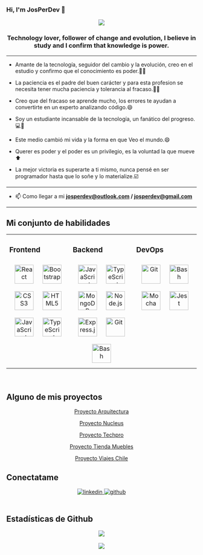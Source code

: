 ### Hi, I'm JosPerDev 👋

<div align="center"> 
 
 <img src= "(https://github.com/josperdev/josperdev/assets/116084732/a55c28c5-aaea-44b9-9af6-e27c15d8edb4)
9vwYfrNN_osJPlxr8?e"/>

 
</div>
 

### <div align="center">Technology lover, follower of change and evolution, I believe in study and I confirm that knowledge is power.

 ____
 - Amante de la tecnología, seguidor del cambio y la evolución, creo en el estudio y confirmo que el conocimiento es poder.👨‍🎓
  
 - La paciencia es el padre del buen carácter y para esta profesion se necesita tener mucha paciencia y tolerancia al fracaso.🧘‍♂️

 - Creo que del fracaso se aprende mucho, los errores te ayudan a convertirte en un experto analizando código.😄
 
 - Soy un estudiante incansable de la tecnología, un fanático del progreso.💻🥇
 
 - Este medio cambió mi vida y la forma en que Veo el mundo.😄

 - Querer es poder y el poder es un privilegio, es la voluntad la que mueve ⬆️
 
 - La mejor victoria es superarte a ti mismo, nunca pensé en ser programador hasta que lo soñe y lo materialize.☑️
  ___
</div>  
  
-  📫 Como llegar a mi **josperdev@outlook.com / josperdev@gmail.com**  

___

## Mi conjunto de habilidades
<table><tr><td valign="top" width="33%">

### Frontend  
<div align="center">  
<a href="https://reactjs.org/" target="_blank"><img style="margin: 10px" src="https://profilinator.rishav.dev/skills-assets/react-original-wordmark.svg" alt="React" height="50" /></a>  
<a href="https://getbootstrap.com/docs/3.4/javascript/" target="_blank"><img style="margin: 10px" src="https://profilinator.rishav.dev/skills-assets/bootstrap-plain.svg" alt="Bootstrap" height="50" /></a>  
<a href="https://www.w3schools.com/css/" target="_blank"><img style="margin: 10px" src="https://profilinator.rishav.dev/skills-assets/css3-original-wordmark.svg" alt="CSS3" height="50" /></a>  
<a href="https://en.wikipedia.org/wiki/HTML5" target="_blank"><img style="margin: 10px" src="https://profilinator.rishav.dev/skills-assets/html5-original-wordmark.svg" alt="HTML5" height="50" /></a>  
<a href="https://www.javascript.com/" target="_blank"><img style="margin: 10px" src="https://profilinator.rishav.dev/skills-assets/javascript-original.svg" alt="JavaScript" height="50" /></a>  
<a href="https://www.typescriptlang.org/" target="_blank"><img style="margin: 10px" src="https://profilinator.rishav.dev/skills-assets/typescript-original.svg" alt="TypeScript" height="50" /></a>  
</div>

</td><td valign="top" width="33%">


### Backend  
<div align="center">  
<a href="https://www.javascript.com/" target="_blank"><img style="margin: 10px" src="https://profilinator.rishav.dev/skills-assets/javascript-original.svg" alt="JavaScript" height="50" /></a>  
<a href="https://www.typescriptlang.org/" target="_blank"><img style="margin: 10px" src="https://profilinator.rishav.dev/skills-assets/typescript-original.svg" alt="TypeScript" height="50" /></a>  
<a href="https://www.mongodb.com/" target="_blank"><img style="margin: 10px" src="https://profilinator.rishav.dev/skills-assets/mongodb-original-wordmark.svg" alt="MongoDB" height="50" /></a>  
<a href="https://nodejs.org/" target="_blank"><img style="margin: 10px" src="https://profilinator.rishav.dev/skills-assets/nodejs-original-wordmark.svg" alt="Node.js" height="50" /></a>  
<a href="https://expressjs.com/" target="_blank"><img style="margin: 10px" src="https://profilinator.rishav.dev/skills-assets/express-original-wordmark.svg" alt="Express.js" height="50" /></a>  
<a href="https://github.com/" target="_blank"><img style="margin: 10px" src="https://profilinator.rishav.dev/skills-assets/git-scm-icon.svg" alt="Git" height="50" /></a>  
<a href="https://www.gnu.org/software/bash/" target="_blank"><img style="margin: 10px" src="https://profilinator.rishav.dev/skills-assets/gnu_bash-icon.svg" alt="Bash" height="50" /></a>  
</div>

</td><td valign="top" width="33%">


### DevOps  
<div align="center">  
<a href="https://github.com/" target="_blank"><img style="margin: 10px" src="https://profilinator.rishav.dev/skills-assets/git-scm-icon.svg" alt="Git" height="50" /></a>  
<a href="https://www.gnu.org/software/bash/" target="_blank"><img style="margin: 10px" src="https://profilinator.rishav.dev/skills-assets/gnu_bash-icon.svg" alt="Bash" height="50" /></a>  
<a href="https://mochajs.org/" target="_blank"><img style="margin: 10px" src="https://profilinator.rishav.dev/skills-assets/mocha.png" alt="Mocha" height="50" /></a>  
<a href="https://www.jestjs.io/" target="_blank"><img style="margin: 10px" src="https://profilinator.rishav.dev/skills-assets/jest.svg" alt="Jest" height="50" /></a>  
</div>

</td></tr></table>  

<br/>  

## Alguno de mis proyectos
<div align="center"> 
<a href="https://josperdev.github.io/project-arquitectura/" target="_blank"><p>Proyecto Arquitectura</p></a>
<a href="https://josperdev.github.io/project-nucleus/" target="_blank"><p>Proyecto Nucleus</p></a> 
<a href="https://josperdev.github.io/project-techpro-store/" target="_blank"><p>Proyecto Techpro</p></a> 
<a href="https://josperdev.github.io/project-tienda-muebles/" target="_blank"><p>Proyecto Tienda Muebles</p></a>
<a href="https://josperdev.github.io/project-viajes-chile/" target="_blank"><p>Proyecto Viajes Chile</p></a>
</div>



## Conectatame
<div align="center">
<a href="https://www.linkedin.com/in/josperdev/" target="_blank">
<img src=https://img.shields.io/badge/linkedin-%231E77B5.svg?&style=for-the-badge&logo=linkedin&logoColor=white alt=linkedin style="margin-bottom: 5px;" />
</a>
<!--<a href="https://instagram.com/drewr.dev" target="_blank">
<img src=https://img.shields.io/badge/instagram-%23000000.svg?&style=for-the-badge&logo=instagram&logoColor=white alt=instagram style="margin-bottom: 5px;" />
</a>-->
<a href="https://github.com/josperdev" target="_blank">
<img src=https://img.shields.io/badge/github-%2324292e.svg?&style=for-the-badge&logo=github&logoColor=white alt=github style="margin-bottom: 5px;" />
</a>  
</div>  
  
<br/>  

## Estadísticas de Github 
<div align="center"><img src="https://github-readme-stats.vercel.app/api?username=josperdev&show_icons=true&count_private=true&hide_border=true" align="center" /></div>  

<br/>  

<div align="center">
<img src="https://komarev.com/ghpvc/?username=drewrdev&&style=flat-square" align="center" />
</div>  
  
<br/>  

<div align="center"></div>
<br />


<!--
**josperdev/josperdev** is a ✨ _special_ ✨ repository because its `README.md` (this file) appears on your GitHub profile.

Here are some ideas to get you started:

- 🔭 I’m currently working on ...
- 🌱 I’m currently learning ...
- 👯 I’m looking to collaborate on ...
- 🤔 I’m looking for help with ...
- 💬 Ask me about ...
- 📫 How to reach me: ...
- 😄 Pronouns: ...
- ⚡ Fun fact: ...
-->
